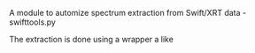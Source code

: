 A module to automize spectrum extraction from Swift/XRT data - swifttools.py

The extraction is done using a wrapper a like 
